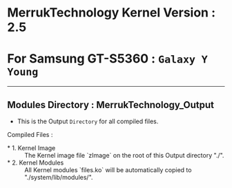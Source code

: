MerrukTechnology Kernel Version : 2.5
=======================================
For Samsung GT-S5360 : `Galaxy Y Young`
========================================


______________



Modules Directory : MerrukTechnology_Output
---------------------------------------------

-	This is the Output `Directory` for all compiled files.

Compiled Files :
<dl>
	<dt>* 1. Kernel Image</dt>
	<dd>	The Kernel image file `zImage` on the root of this Output directory "./".</dd>
	<dt>* 2. Kernel Modules</dt>
	<dd>	All Kernel modules `files.ko` will be automatically copied to "./system/lib/modules/".</dd>
</dl>

